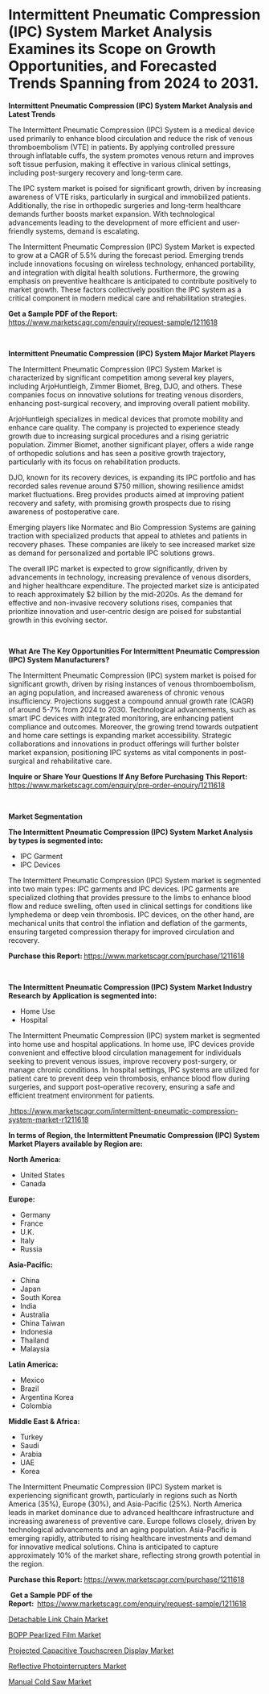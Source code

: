 <p><h1>Intermittent Pneumatic Compression (IPC) System Market Analysis Examines its Scope on Growth Opportunities, and Forecasted Trends Spanning from 2024 to 2031.</h1></p><p><strong>Intermittent Pneumatic Compression (IPC) System Market Analysis and Latest Trends</strong></p>
<p><p>The Intermittent Pneumatic Compression (IPC) System is a medical device used primarily to enhance blood circulation and reduce the risk of venous thromboembolism (VTE) in patients. By applying controlled pressure through inflatable cuffs, the system promotes venous return and improves soft tissue perfusion, making it effective in various clinical settings, including post-surgery recovery and long-term care.</p><p>The IPC system market is poised for significant growth, driven by increasing awareness of VTE risks, particularly in surgical and immobilized patients. Additionally, the rise in orthopedic surgeries and long-term healthcare demands further boosts market expansion. With technological advancements leading to the development of more efficient and user-friendly systems, demand is escalating.</p><p>The Intermittent Pneumatic Compression (IPC) System Market is expected to grow at a CAGR of 5.5% during the forecast period. Emerging trends include innovations focusing on wireless technology, enhanced portability, and integration with digital health solutions. Furthermore, the growing emphasis on preventive healthcare is anticipated to contribute positively to market growth. These factors collectively position the IPC system as a critical component in modern medical care and rehabilitation strategies.</p></p>
<p><strong>Get a Sample PDF of the Report:&nbsp;</strong> <a href="https://www.marketscagr.com/enquiry/request-sample/1211618?utm_campaign=1398&utm_medium=2&utm_source=Github&utm_content=ia&utm_term=05102024&utm_id=intermittent-pneumatic-compression-ipc-system">https://www.marketscagr.com/enquiry/request-sample/1211618</a></p>
<p>&nbsp;</p>
<p><strong>Intermittent Pneumatic Compression (IPC) System Major Market Players</strong></p>
<p><p>The Intermittent Pneumatic Compression (IPC) System Market is characterized by significant competition among several key players, including ArjoHuntleigh, Zimmer Biomet, Breg, DJO, and others. These companies focus on innovative solutions for treating venous disorders, enhancing post-surgical recovery, and improving overall patient mobility.</p><p>ArjoHuntleigh specializes in medical devices that promote mobility and enhance care quality. The company is projected to experience steady growth due to increasing surgical procedures and a rising geriatric population. Zimmer Biomet, another significant player, offers a wide range of orthopedic solutions and has seen a positive growth trajectory, particularly with its focus on rehabilitation products.</p><p>DJO, known for its recovery devices, is expanding its IPC portfolio and has recorded sales revenue around $750 million, showing resilience amidst market fluctuations. Breg provides products aimed at improving patient recovery and safety, with promising growth prospects due to rising awareness of postoperative care.</p><p>Emerging players like Normatec and Bio Compression Systems are gaining traction with specialized products that appeal to athletes and patients in recovery phases. These companies are likely to see increased market size as demand for personalized and portable IPC solutions grows.</p><p>The overall IPC market is expected to grow significantly, driven by advancements in technology, increasing prevalence of venous disorders, and higher healthcare expenditure. The projected market size is anticipated to reach approximately $2 billion by the mid-2020s. As the demand for effective and non-invasive recovery solutions rises, companies that prioritize innovation and user-centric design are poised for substantial growth in this evolving sector.</p></p>
<p>&nbsp;</p>
<p><strong>What Are The Key Opportunities For Intermittent Pneumatic Compression (IPC) System Manufacturers?</strong></p>
<p><p>The Intermittent Pneumatic Compression (IPC) system market is poised for significant growth, driven by rising instances of venous thromboembolism, an aging population, and increased awareness of chronic venous insufficiency. Projections suggest a compound annual growth rate (CAGR) of around 5-7% from 2024 to 2030. Technological advancements, such as smart IPC devices with integrated monitoring, are enhancing patient compliance and outcomes. Moreover, the growing trend towards outpatient and home care settings is expanding market accessibility. Strategic collaborations and innovations in product offerings will further bolster market expansion, positioning IPC systems as vital components in post-surgical and rehabilitative care.</p></p>
<p><strong>Inquire or Share Your Questions If Any Before Purchasing This Report:</strong> <a href="https://www.marketscagr.com/enquiry/pre-order-enquiry/1211618?utm_campaign=1398&utm_medium=2&utm_source=Github&utm_content=ia&utm_term=05102024&utm_id=intermittent-pneumatic-compression-ipc-system">https://www.marketscagr.com/enquiry/pre-order-enquiry/1211618</a></p>
<p>&nbsp;</p>
<p><strong>Market Segmentation</strong></p>
<p><strong>The Intermittent Pneumatic Compression (IPC) System Market Analysis by types is segmented into:</strong></p>
<p><ul><li>IPC Garment</li><li>IPC Devices</li></ul></p>
<p><p>The Intermittent Pneumatic Compression (IPC) System market is segmented into two main types: IPC garments and IPC devices. IPC garments are specialized clothing that provides pressure to the limbs to enhance blood flow and reduce swelling, often used in clinical settings for conditions like lymphedema or deep vein thrombosis. IPC devices, on the other hand, are mechanical units that control the inflation and deflation of the garments, ensuring targeted compression therapy for improved circulation and recovery.</p></p>
<p><strong>Purchase this Report:&nbsp;</strong><a href="https://www.marketscagr.com/purchase/1211618?utm_campaign=1398&utm_medium=2&utm_source=Github&utm_content=ia&utm_term=05102024&utm_id=intermittent-pneumatic-compression-ipc-system">https://www.marketscagr.com/purchase/1211618</a></p>
<p>&nbsp;</p>
<p><strong>The Intermittent Pneumatic Compression (IPC) System Market Industry Research by Application is segmented into:</strong></p>
<p><ul><li>Home Use</li><li>Hospital</li></ul></p>
<p><p>The Intermittent Pneumatic Compression (IPC) system market is segmented into home use and hospital applications. In home use, IPC devices provide convenient and effective blood circulation management for individuals seeking to prevent venous issues, improve recovery post-surgery, or manage chronic conditions. In hospital settings, IPC systems are utilized for patient care to prevent deep vein thrombosis, enhance blood flow during surgeries, and support post-operative recovery, ensuring a safe and efficient treatment environment for patients.</p></p>
<p><a href="https://www.marketscagr.com/intermittent-pneumatic-compression-system-market-r1211618?utm_campaign=1398&utm_medium=2&utm_source=Github&utm_content=ia&utm_term=05102024&utm_id=intermittent-pneumatic-compression-ipc-system">&nbsp;https://www.marketscagr.com/intermittent-pneumatic-compression-system-market-r1211618</a></p>
<p><strong>In terms of Region, the Intermittent Pneumatic Compression (IPC) System Market Players available by Region are:</strong></p>
<p>
    <p> <strong> North America: </strong>
        <ul>
            <li>United States</li>
            <li>Canada</li>
        </ul>
        </p> 
    <p> <strong> Europe: </strong>
        <ul>
            <li>Germany</li>
            <li>France</li>
            <li>U.K.</li>
            <li>Italy</li>
            <li>Russia</li>
        </ul>
        </p> 
    <p> <strong> Asia-Pacific: </strong>
        <ul>
            <li>China</li>
            <li>Japan</li>
            <li>South Korea</li>
            <li>India</li>
            <li>Australia</li>
            <li>China Taiwan</li>
            <li>Indonesia</li>
            <li>Thailand</li>
            <li>Malaysia</li>
        </ul>
        </p> 
    <p> <strong> Latin America: </strong>
        <ul>
            <li>Mexico</li>
            <li>Brazil</li>
            <li>Argentina Korea</li>
            <li>Colombia</li>
        </ul>
        </p> 
    <p> <strong> Middle East & Africa: </strong>
        <ul>
            <li>Turkey</li>
            <li>Saudi</li>
            <li>Arabia</li>
            <li>UAE</li>
            <li>Korea</li>
        </ul>
    </p>
    </p>
<p><p>The Intermittent Pneumatic Compression (IPC) System market is experiencing significant growth, particularly in regions such as North America (35%), Europe (30%), and Asia-Pacific (25%). North America leads in market dominance due to advanced healthcare infrastructure and increasing awareness of preventive care. Europe follows closely, driven by technological advancements and an aging population. Asia-Pacific is emerging rapidly, attributed to rising healthcare investments and demand for innovative medical solutions. China is anticipated to capture approximately 10% of the market share, reflecting strong growth potential in the region.</p></p>
<p><strong>Purchase this Report: </strong><a href="https://www.marketscagr.com/purchase/1211618?utm_campaign=1398&utm_medium=2&utm_source=Github&utm_content=ia&utm_term=05102024&utm_id=intermittent-pneumatic-compression-ipc-system">https://www.marketscagr.com/purchase/1211618</a></p>
<p>&nbsp;<strong>Get a Sample PDF of the Report:&nbsp;&nbsp;</strong><a href="https://www.marketscagr.com/enquiry/request-sample/1211618?utm_campaign=1398&utm_medium=2&utm_source=Github&utm_content=ia&utm_term=05102024&utm_id=intermittent-pneumatic-compression-ipc-system">https://www.marketscagr.com/enquiry/request-sample/1211618</a></p>
<p><strong></strong></p>
<p><p><a href="https://www.linkedin.com/pulse/investment-opportunities-detachable-link-chain-sector-ycosc?utm_campaign=1398&utm_medium=2&utm_source=Github&utm_content=ia&utm_term=05102024&utm_id=intermittent-pneumatic-compression-ipc-system">Detachable Link Chain Market</a></p><p><a href="https://github.com/jordond5lezama/Market-Research-Report-List-1/blob/main/bopp-pearlized-film-market.md?utm_campaign=1398&utm_medium=2&utm_source=Github&utm_content=ia&utm_term=05102024&utm_id=intermittent-pneumatic-compression-ipc-system">BOPP Pearlized Film Market</a></p><p><a href="https://issuu.com/reportprime-2/docs/projected-capacitive-touchscreen-di_2fcf189ad7be00?utm_campaign=1398&utm_medium=2&utm_source=Github&utm_content=ia&utm_term=05102024&utm_id=intermittent-pneumatic-compression-ipc-system">Projected Capacitive Touchscreen Display Market</a></p><p><a href="https://issuu.com/reportprime-2/docs/reflective-photointerrupters-market_45425d8553d308?utm_campaign=1398&utm_medium=2&utm_source=Github&utm_content=ia&utm_term=05102024&utm_id=intermittent-pneumatic-compression-ipc-system">Reflective Photointerrupters Market</a></p><p><a href="https://www.linkedin.com/pulse/manual-cold-saw-market-global-regional-analysis-2024--2ecxc?utm_campaign=1398&utm_medium=2&utm_source=Github&utm_content=ia&utm_term=05102024&utm_id=intermittent-pneumatic-compression-ipc-system">Manual Cold Saw Market</a></p></p>